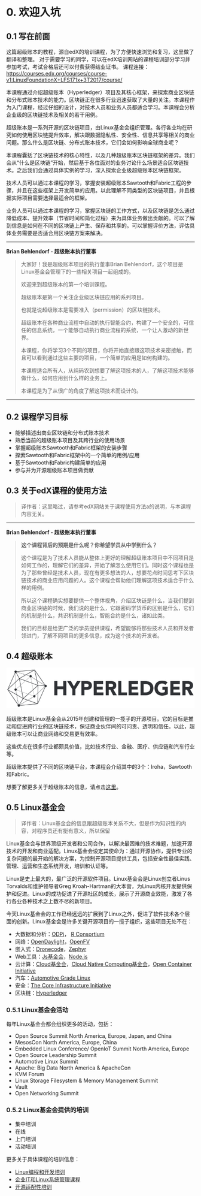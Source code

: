 # 0. 欢迎入坑

## 0.1 写在前面
这篇超级账本的教程，源自edX的培训课程，为了方便快速浏览和复习，这里做了翻译和整理。
对于需要学习的同学，可以在edX培训网站的课程培训部分学习并参加考试，考试合格后还可以付费获得结业证书。
课程连接：https://courses.edx.org/courses/course-v1:LinuxFoundationX+LFS171x+3T2017/course/

本课程通过介绍超级账本（Hyperledger）项目及其核心框架，来探索商业区块链和分布式账本技术的能力。区块链正在很多行业迅速获取了大量的关注。本课程作为入门课程，经过仔细的设计，对技术人员和业务人员都适合学习。本课程会分析企业级的区块链技术及相关的若干用例。

超级账本是一系列开源的区块链项目，由Linux基金会组织管理。各行各业均在研究如何使用区块链提升效率，解决跟数据隐私性、安全性、信息共享等相关的商业问题。那么什么是区块链、分布式账本技术，它们会如何影响全球商业呢？

本课程囊括了区块链技术的核心特性，以及几种超级账本区块链框架的差异。我们会从“什么是区块链”开始，然后基于各位面对的业务讨论什么场景适合区块链技术。之后我们会通过具体实例的学习，深入探索企业级超级账本区块链框架。

技术人员可以通过本课程的学习，掌握安装超级账本Sawtooth和Fabric工程的步骤，并且在这些框架上开发简单的应用。以此理解不同类型的区块链项目，并且根据实际项目需要选择最适合的框架。

业务人员可以通过本课程的学习，掌握区块链的工作方式，以及区块链是怎么通过降低成本、提升效率（节省时间和简化过程）来为具体业务做出贡献的。可以了解到信息是如何在不同的区块链上产生、保存和共享的。可以掌握评价方法，评估具体业务需要是否适合用区块链方案来解决。

---
**Brian Behlendorf - 超级账本执行董事**
> 大家好！我是超级账本项目的执行董事Brian Behlendorf，这个项目是Linux基金会管理下的一些相关项目一起组成的。
>
> 欢迎来到超级账本的第一个培训课程。
>
> 超级账本是第一个关注企业级区块链应用的系列项目。
>
> 也就是说超级账本是需要准入（permission）的区块链技术。
>
> 超级账本在各种商业流程中自动的执行智能合约，构建了一个安全的，可信任的信息系统，一个能够自动执行商业流程的系统，一个让人激动的新世界。
>
> 本课程，你将学习3个不同的项目，你将开始直接跟这项技术亲密接触，而且可以看到通过这些主要的项目，一个简单的应用是如何构建的。
>
> 本课程适合所有人，从纯码农到想要了解这项技术的人，了解这项技术能够做什么，如何应用到什么样的业务上。
>
> 本课程是为了从很广的角度了解这项技术而设计的。
---

## 0.2 课程学习目标

* 能够描述出商业区块链和分布式账本技术
* 熟悉当前的超级账本项目及其跨行业的使用场景
* 掌握超级账本Sawtooth和Fabric框架的安装步骤
* 探索Sawtooth和Fabric框架中的一个简单的用例/应用
* 基于Sawtooth和Fabric构建简单的应用
* 参与并为开源超级账本项目做贡献

## 0.3 关于edX课程的使用方法

> 译作者：这里略过，请参考edX网站关于课程使用方法a的说明，与本课程内容无关。

---
**Brian Behlendorf - 超级账本执行董事**
> **这个课程背后的预期是什么呢？你希望学员从中学到什么？**
>
> 这个课程是为了技术人员能从整体上更好的理解超级账本项目中不同项目是如何工作的，理解它们的差异，开始了解怎么使用它们。同时这个课程也是为了那些曾经是技术人员，现在有更多想法的人，想要花点时间思考下区块链技术的商业应用问题的人。这个课程会帮助他们理解这项技术适合于什么样的用例。
>
> 所以这个课程确实想要提供一个整体视角，介绍区块链是什么，当我们提到商业区块链的时候，我们说的是什么，它跟密码学货币的区别是什么，它们的机制是什么，共识机制是什么，智能合约是什么，诸如此类。
>
> 我们的目标是给更广泛的学员提供课程，希望能够将那些技术人员和开发者领进门，了解不同项目的更多信息，成为这个技术的开发者。

## 0.4 超级账本

![](/assets/Hyperledger_logo.png)

超级账本是Linux基金会从2015年创建和管理的一揽子的开源项目。它的目标是推动和促进跨行业的区块链技术，保证商业伙伴间的可问责、透明和信任。以此，超级账本可以让商业网络和交易更有效率。

这些优点在很多行业都颇具价值，比如技术行业、金融、医疗、供应链和汽车行业等。

超级账本提供了不同的区块链平台，本课程会介绍其中的3个：Iroha，Sawtooth和Fabric。

想要了解更多关于超级账本的信息，请点击[这里](https://www.hyperledger.org/)。

## 0.5 Linux基金会

> 译作者：Linux基金会的信息跟超级账本关系不大，但是作为知识性的内容，对程序员还有挺有意义，所以保留

Linux基金会与世界顶级开发者和公司合作，以解决最困难的技术难题，加速开源技术的开发和商业适配。Linux基金会设定其使命为：通过开源协作，提供专业的复杂问题的最开始的解决方案，为控制开源项目提供工具，包括安全性最佳实践、管理、运营和生态系统开发，培训和认证等。

Linux是史上最大的，最广泛的开源软件项目。Linux基金会是Linux创立者Linus Torvalds和维护领导者Greg Kroah-Hartman的大本营，为Linux内核开发提供保护和促进。Linux的成功促进了开源社区的成长，展示了开源商业效能，激发了各行各业各种技术之上数不尽的新项目。

今天Linux基金会的工作已经远远的扩展到了Linux之外，促进了软件技术各个层面的创新。Linux基金会是许多关键开源项目的一揽子组织，这些项目无处不在：

* 大数据和分析：[ODPi](https://www.odpi.org/)， [R Consortium](https://www.r-consortium.org/)
* 网络：[OpenDaylight](https://www.opendaylight.org/)，[OpenFV](https://www.opnfv.org/)
* 嵌入式：[Dronecode](https://www.dronecode.org/)，[Zephyr](https://www.zephyrproject.org/)
* Web工具：[Js基金会](https://js.foundation/)，[Node.js](https://nodejs.org/en/)
* 云计算：[Cloud基金会](https://www.cloudfoundry.org/)，[Cloud Native Computing基金会](https://www.cncf.io/)，[Open Container Initiative](https://www.opencontainers.org/)
* 汽车：[Automotive Grade Linux](https://www.automotivelinux.org/)
* 安全：[The Core Infrastructure Initiative](https://www.coreinfrastructure.org/)
* 区块链：[Hyperledger](https://www.hyperledger.org/)

### 0.5.1 Linux基金会活动

每年Linux基金会都会组织更多的活动，包括：

* Open Source Summit North America, Europe, Japan, and China
* MesosCon North America, Europe, China
* Embedded Linux Conference/ OpenIoT Summit North America, Europe
* Open Source Leadership Summit
* Automotive Linux Summit
* Apache: Big Data North America & ApacheCon
* KVM Forum
* Linux Storage Filesystem & Memory Management Summit
* Vault
* Open Networking Summit

### 0.5.2 Linux基金会提供的培训

* 集中培训
* 在线
* 上门培训
* 活动培训

更多关于具体课程的培训信息：

* [Linux编程和开发培训](https://training.linuxfoundation.org/linux-courses/development-training)
* [企业IT和Linux系统管理课程](https://training.linuxfoundation.org/linux-courses/system-administration-training)
* [开源适配性培训](https://training.linuxfoundation.org/linux-courses/open-source-compliance-courses)
